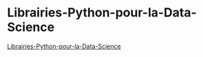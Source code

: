 # Librairies-Python-pour-la-Data-Science
[Librairies-Python-pour-la-Data-Science](https://openclassrooms.com/fr/courses/7771531-decouvrez-les-librairies-python-pour-la-data-science)
